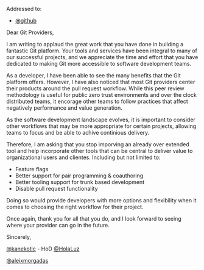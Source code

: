 Addressed to:
- [@github](https://github.com/github)

Dear Git Providers,

I am writing to applaud the great work that you have done in building a fantastic Git platform. Your tools and services have been integral to many of our successful projects, and we appreciate the time and effort that you have dedicated to making Git more accessible to software development teams.

As a developer, I have been able to see the many benefits that the Git platform offers. However, I have also noticed that most Git providers center their products around the pull request workflow. While this peer review methodology is useful for public zero trust environments and over the clock distributed teams, it encorage other teams to follow practices that affect negatively performance and value generation.

As the software development landscape evolves, it is important to consider other workflows that may be more appropriate for certain projects, allowing teams to focus and be able to achive continious delivery.

Therefore, I am asking that you stop imporving an already over extended tool and help incorporate other tools that can be central to deliver value to organizational users and clientes. Including but not limited to: 
- Feature flags
- Better support for pair programming & coauthoring
- Better tooling support for trunk based development
- Disable pull request functionality

Doing so would provide developers with more options and flexibility when it comes to choosing the right workflow for their project.

Once again, thank you for all that you do, and I look forward to seeing where your provider can go in the future.

Sincerely,

[@kanekotic](https://github.com/kanekotic) - HoD [@HolaLuz](https://github.com/holaluz)

[@aleixmorgadas](https://github.com/aleixmorgadas)
